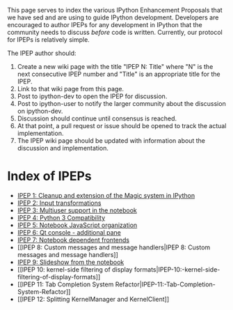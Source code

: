 This page serves to index the various IPython Enhancement Proposals that we have sed and are using to guide IPython development.  Developers are encouraged to author IPEPs for any development in IPython that the community needs to discuss *before* code is written.  Currently, our protocol for IPEPs is relatively simple.  

The IPEP author should:

1. Create a new wiki page with the title "IPEP N: Title" where "N" is the next consecutive IPEP number and "Title" is an appropriate title for the IPEP.
2. Link to that wiki page from this page.
3. Post to ipython-dev to open the IPEP for discussion.
4. Post to ipython-user to notify the larger community about the discussion on ipython-dev.
5. Discussion should continue until consensus is reached.
6. At that point, a pull request or issue should be opened to track the actual implementation.
7. The IPEP wiki page should be updated with information about the discussion and implementation.

# Index of IPEPs

* [IPEP 1: Cleanup and extension of the Magic system in IPython]( https://github.com/ipython/ipython/issues/1611)
* [IPEP 2: Input transformations](https://github.com/ipython/ipython/issues/2293)
* [IPEP 3: Multiuser support in the notebook](https://github.com/ipython/ipython/wiki/IPEP-3:-Multiuser-support-in-the-notebook)
* [IPEP 4: Python 3 Compatibility](https://github.com/ipython/ipython/wiki/IPEP-4:-Python-3-Compatibility)
* [IPEP 5: Notebook JavaScript organization](https://github.com/ipython/ipython/wiki/IPEP-5:-Notebook-JavaScript-organization)
* [IPEP 6: Qt console - additional pane](https://github.com/ipython/ipython/wiki/IPEP-6:-Qt-console---additional-pane)
* [IPEP 7: Notebook dependent frontends](https://github.com/ipython/ipython/wiki/IPEP-7:-Notebook-dependent-frontends)
* [[IPEP 8: Custom messages and message handlers|IPEP 8: Custom messages and message handlers]]
* [IPEP 9: Slideshow from the notebook](https://github.com/ipython/ipython/wiki/IPEP-9:-Slideshow-from-the-notebook)
* [[IPEP 10: kernel-side filtering of display formats|IPEP-10:-kernel-side-filtering-of-display-formats]]
* [[IPEP 11: Tab Completion System Refactor|IPEP-11:-Tab-Completion-System-Refactor]]
* [[IPEP 12: Splitting KernelManager and KernelClient]]